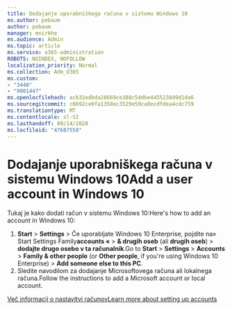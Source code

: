 ```yaml
---
title: Dodajanje uporabniškega računa v sistemu Windows 10
ms.author: pebaum
author: pebaum
manager: mnirkhe
ms.audience: Admin
ms.topic: article
ms.service: o365-administration
ROBOTS: NOINDEX, NOFOLLOW
localization_priority: Normal
ms.collection: Adm_O365
ms.custom:
- "3448"
- "9001447"
ms.openlocfilehash: acb32edbda28669ce388c54dbe445523849d1da6
ms.sourcegitcommit: c6692ce0fa1358ec3529e59ca0ecdfdea4cdc759
ms.translationtype: MT
ms.contentlocale: sl-SI
ms.lasthandoff: 09/14/2020
ms.locfileid: "47687558"
---
```

# <a name="add-a-user-account-in-windows-10"></a><span data-ttu-id="3025a-102">Dodajanje uporabniškega računa v sistemu Windows 10</span><span class="sxs-lookup"><span data-stu-id="3025a-102">Add a user account in Windows 10</span></span>

<span data-ttu-id="3025a-103">Tukaj je kako dodati račun v sistemu Windows 10:</span><span class="sxs-lookup"><span data-stu-id="3025a-103">Here's how to add an account in Windows 10:</span></span>

1. <span data-ttu-id="3025a-104">**Start**  >  **Settings**  >  Če uporabljate Windows 10 Enterprise, pojdite na» Start Settings Family**accounts «**  >  **& drugih oseb** (ali **drugih oseb**) > **dodajte drugo osebo v ta računalnik**.</span><span class="sxs-lookup"><span data-stu-id="3025a-104">Go to **Start** > **Settings** > **Accounts** > **Family & other people** (or **Other people**, if you're using Windows 10 Enterprise) > **Add someone else to this PC**.</span></span>
2. <span data-ttu-id="3025a-105">Sledite navodilom za dodajanje Microsoftovega računa ali lokalnega računa.</span><span class="sxs-lookup"><span data-stu-id="3025a-105">Follow the instructions to add a Microsoft account or local account.</span></span>

[<span data-ttu-id="3025a-106">Več informacij o nastavitvi računov</span><span class="sxs-lookup"><span data-stu-id="3025a-106">Learn more about setting up accounts</span></span>](https://support.microsoft.com/help/17197/)